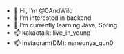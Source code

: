 - 👋 Hi, I’m @0AndWild
- 👀 I’m interested in backend
- 🌱 I’m currently learning Java, Spring
- 📫 kakaotalk: live_in_young
- 📫 instagram(DM): naneunya_gun0
